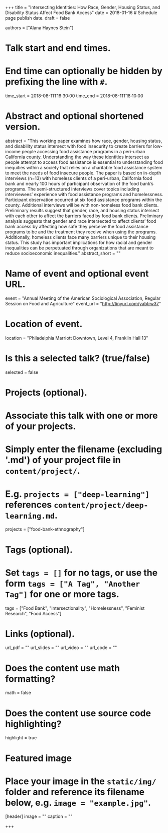 +++
title = "Intersecting Identities: How Race, Gender, Housing Status, and Disability Status Affect Food Bank Access"
date = 2018-01-16  # Schedule page publish date.
draft = false

authors = ["Alana Haynes Stein"]

# Talk start and end times.
#   End time can optionally be hidden by prefixing the line with `#`.
time_start = 2018-08-11T16:30:00
time_end = 2018-08-11T18:10:00

# Abstract and optional shortened version.
abstract = "This working paper examines how race, gender, housing status, and disability status intersect with food insecurity to create barriers for low-income people accessing food assistance programs in a peri-urban California county. Understanding the way these identities intersect as people attempt to access food assistance is essential to understanding food inequities within a society that relies on a charitable food assistance system to meet the needs of food insecure people. The paper is based on in-depth interviews (n=13) with homeless clients of a peri-urban, California food bank and nearly 100 hours of participant observation of the food bank’s programs. The semi-structured interviews cover topics including interviewees’ experience with food assistance programs and homelessness. Participant observation occurred at six food assistance programs within the county. Additional interviews will be with non-homeless food bank clients. Preliminary results suggest that gender, race, and housing status intersect with each other to affect the barriers faced by food bank clients. Preliminary analysis suggests that gender and race intersected to affect clients’ food bank access by affecting how safe they perceive the food assistance programs to be and the treatment they receive when using the programs. Additionally, homeless clients face many barriers unique to their housing status. This study has important implications for how racial and gender inequalities can be perpetuated through organizations that are meant to reduce socioeconomic inequalities."
abstract_short = ""

# Name of event and optional event URL.
event = "Annual Meeting of the American Sociological Association, Regular Session on Food and Agriculture"
event_url = "http://tinyurl.com/yabtrw37"

# Location of event.
location = "Philadelphia Marriott Downtown, Level 4, Franklin Hall 13"

# Is this a selected talk? (true/false)
selected = false

# Projects (optional).
#   Associate this talk with one or more of your projects.
#   Simply enter the filename (excluding '.md') of your project file in `content/project/`.
#   E.g. `projects = ["deep-learning"]` references `content/project/deep-learning.md`.
projects = ["food-bank-ethnography"]

# Tags (optional).
#   Set `tags = []` for no tags, or use the form `tags = ["A Tag", "Another Tag"]` for one or more tags.
tags = ["Food Bank", "Intersectionality", "Homelessness", "Feminist Research", "Food Access"]

# Links (optional).
url_pdf = ""
url_slides = ""
url_video = ""
url_code = ""

# Does the content use math formatting?
math = false

# Does the content use source code highlighting?
highlight = true

# Featured image
# Place your image in the `static/img/` folder and reference its filename below, e.g. `image = "example.jpg"`.
[header]
image = ""
caption = ""

+++
